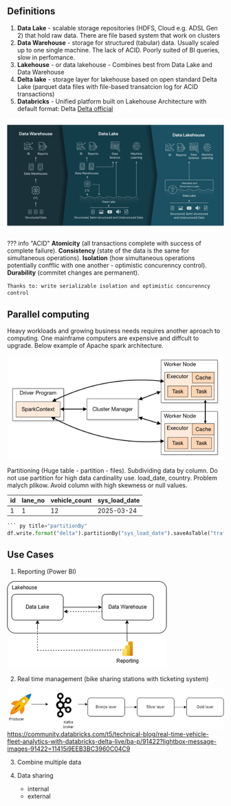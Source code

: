 ## Definitions
1. **Data Lake** - scalable storage repositories (HDFS, Cloud e.g. ADSL Gen 2) that hold
raw data. There are file based system that work on clusters
2. **Data Warehouse** - storage for structured (tabular) data. Usually scaled up to one single machine. The lack of ACID. Poorly suited of BI queries, slow in perfomance.
3. **Lakehouse** - or data lakehouse - Combines best from Data Lake and Data Warehouse
4. **Delta lake** - storage layer for lakehouse based on open standard Delta Lake (parquet data files  with file-based transatcion log for ACID transactions)
5. **Databricks** - Unified platform built on Lakehouse Architecture with default format: Delta [Delta official](https://delta.io/ "Delta format official docs")


![Laekhouse](assets/lakehouse.png)

??? info "ACID"
    **Atomicity** (all transactions complete with success of complete failure). **Consistency** (state of the data is the same for simultaneous operations). 
    **Isolation** (how simultaneous operations potentially confflic with one another - optimistic concurenncy control). **Durability** (commitet changes are permanent). 

    Thanks to: write serializable isolation and optimistic concurenncy control


## Parallel computing
Heavy workloads and growing business needs requires another aproach to computing. One mainframe computers are expensive
and diffcult to upgrade. Below example of Apache spark architecture.

![Laekhouse](assets/spark_arch.png)

Partitioning (Huge table - partition - files). Subdividing data by column. Do not use partition for high 
data cardinality use. load_date, country. Problem malych plikow. Avoid column with high skewness or null values.

|id | lane_no | vehicle_count | sys_load_date |
|:--|:--|:--|:--------------|
|1|1|12| 2025-03-24    |

``` py title="partitionBy"
``` py title="partitionBy"
df.write.format("delta").partitionBy("sys_load_date").saveAsTable("traffic_monitoring")
```

## Use Cases
1. Reporting (Power BI)

![Reporting](assets/lakehouse_reporting.png)



2. Real time management (bike sharing stations with ticketing system)

![Reporting](assets/realtime_use_case.png)
https://community.databricks.com/t5/technical-blog/real-time-vehicle-fleet-analytics-with-databricks-delta-live/ba-p/91422?lightbox-message-images-91422=11415i9EEB3BC3960C04C9

3. Combine multiple data

4. Data sharing 
   - internal
   - external











